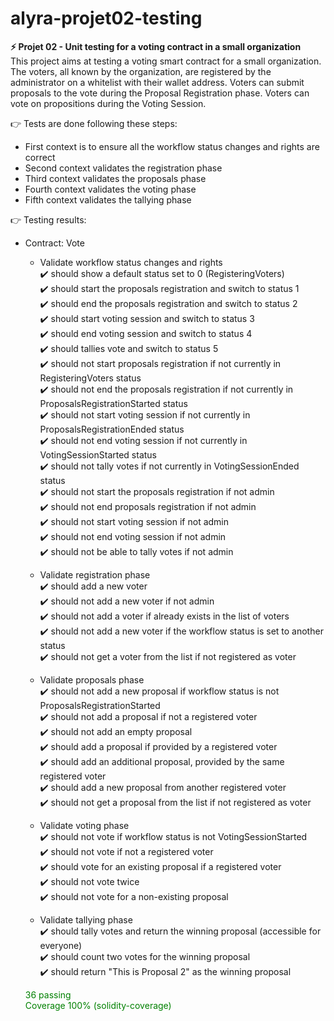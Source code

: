 # alyra-projet02-testing

**⚡️ Projet 02 - Unit testing for a voting contract in a small organization** <br />
This project aims at testing a voting smart contract for a small organization. The voters, all known by the organization, are registered by the administrator on a whitelist with their wallet address. Voters can submit proposals to the vote during the Proposal Registration phase. Voters can vote on propositions during the Voting Session.
   
👉 Tests are done following these steps:
- First context is to ensure all the workflow status changes and rights are correct
- Second context validates the registration phase
- Third context validates the proposals phase
- Fourth context validates the voting phase
- Fifth context validates the tallying phase

👉 Testing results:

- Contract: Vote

    * Validate workflow status changes and rights </br>
      ✔️ should show a default status set to 0 (RegisteringVoters) </br>
      ✔️ should start the proposals registration and switch to status 1 </br>
      ✔️ should end the proposals registration and switch to status 2 </br>
      ✔️ should start voting session and switch to status 3 </br>
      ✔️ should end voting session and switch to status 4 </br>
      ✔️ should tallies vote and switch to status 5 </br>
      ✔️ should not start proposals registration if not currently in RegisteringVoters status </br>
      ✔️ should not end the proposals registration if not currently in ProposalsRegistrationStarted status </br>
      ✔️ should not start voting session if not currently in ProposalsRegistrationEnded status </br>
      ✔️ should not end voting session if not currently in VotingSessionStarted status </br>
      ✔️ should not tally votes if not currently in VotingSessionEnded status </br>
      ✔️ should not start the proposals registration if not admin </br>
      ✔️ should not end proposals registration if not admin </br>
      ✔️ should not start voting session if not admin </br>
      ✔️ should not end voting session if not admin </br>
      ✔️ should not be able to tally votes if not admin </br>

    * Validate registration phase </br>
      ✔️ should add a new voter </br>
      ✔️ should not add a new voter if not admin </br>
      ✔️ should not add a voter if already exists in the list of voters </br>
      ✔️ should not add a new voter if the workflow status is set to another status </br>
      ✔️ should not get a voter from the list if not registered as voter </br>

    * Validate proposals phase </br>
      ✔️ should not add a new proposal if workflow status is not ProposalsRegistrationStarted </br>
      ✔️ should not add a proposal if not a registered voter </br>
      ✔️ should not add an empty proposal </br>
      ✔️ should add a proposal if provided by a registered voter </br>
      ✔️ should add an additional proposal, provided by the same registered voter </br>
      ✔️ should add a new proposal from another registered voter </br>
      ✔️ should not get a proposal from the list if not registered as voter </br>

    * Validate voting phase </br>
      ✔️ should not vote if workflow status is not VotingSessionStarted </br>
      ✔️ should not vote if not a registered voter </br>
      ✔️ should vote for an existing proposal if a registered voter </br>
      ✔️ should not vote twice </br>
      ✔️ should not vote for a non-existing proposal </br>

    * Validate tallying phase </br>
      ✔️ should tally votes and return the winning proposal (accessible for everyone) </br>
      ✔️ should count two votes for the winning proposal </br>
      ✔️ should return "This is Proposal 2" as the winning proposal </br>

    <span style="color:green">36 passing</span></br>
    <span style="color:green">Coverage 100% (solidity-coverage)</span>
